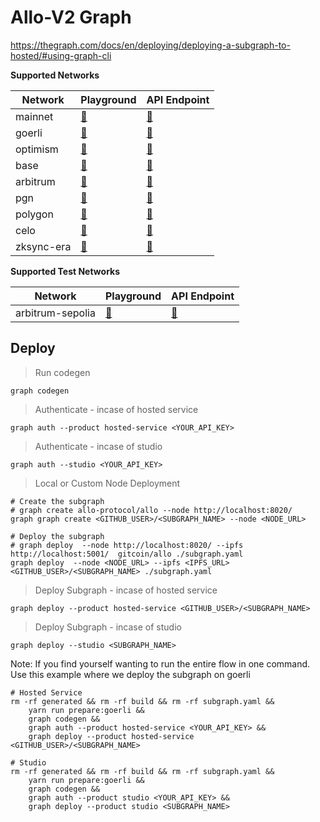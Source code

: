 # Allo-V2 Graph

https://thegraph.com/docs/en/deploying/deploying-a-subgraph-to-hosted/#using-graph-cli

**Supported Networks**

| Network         | Playground | API Endpoint |
|-----------------|------------|--------------|
| mainnet         | [🔗](https://thegraph.com/explorer/subgraph/allo-protocol/allo) | [🔗](https://api.thegraph.com/subgraphs/name/allo-protocol/allo) |
| goerli          | [🔗](https://thegraph.com/explorer/subgraph/allo-protocol/allo-goerli) | [🔗](https://api.thegraph.com/subgraphs/name/allo-protocol/allo-goerli) |
| optimism        | [🔗](https://thegraph.com/explorer/subgraph/allo-protocol/allo-optimism) | [🔗](https://api.thegraph.com/subgraphs/name/allo-protocol/allo-optimism) |
| base            | [🔗](https://thegraph.com/explorer/subgraph/allo-protocol/allo-base) | [🔗](https://api.thegraph.com/subgraphs/name/allo-protocol/allo-base) |
| arbitrum        | [🔗](https://thegraph.com/explorer/subgraph/allo-protocol/allo-arbitrum) | [🔗](https://api.thegraph.com/subgraphs/name/allo-protocol/allo-arbitrum) |
| pgn             | [🔗](https://thegraph.com/explorer/subgraph/allo-protocol/allo-pgn) | [🔗](https://api.thegraph.com/subgraphs/name/allo-protocol/allo-pgn) |
| polygon         | [🔗](https://thegraph.com/explorer/subgraph/allo-protocol/allo-polygon) | [🔗](https://api.thegraph.com/subgraphs/name/allo-protocol/allo-polygon) |
| celo            | [🔗](https://thegraph.com/explorer/subgraph/allo-protocol/allo-celo) | [🔗](https://api.thegraph.com/subgraphs/name/allo-protocol/allo-celo) |
| zksync-era      | [🔗](https://thegraph.com/explorer/subgraph/allo-protocol/allo-zksync-era) | [🔗](https://api.thegraph.com/subgraphs/name/allo-protocol/allo-zksync-era) |

**Supported Test Networks**

| Network         | Playground | API Endpoint |
|-----------------|------------|--------------|
| arbitrum-sepolia| [🔗](https://thegraph.com/explorer/subgraph/allo-protocol/allo-v2-arbitrum-sepolia) | [🔗](https://api.thegraph.com/subgraphs/name/allo-protocol/allo-v2-arbitrum-sepolia) |


## Deploy

> Run codegen
```shell
graph codegen
```

> Authenticate - incase of hosted service
```shell
graph auth --product hosted-service <YOUR_API_KEY>
```

> Authenticate - incase of studio
```shell
graph auth --studio <YOUR_API_KEY>
```

> Local or Custom Node Deployment
```shell
# Create the subgraph
# graph create allo-protocol/allo --node http://localhost:8020/
graph graph create <GITHUB_USER>/<SUBGRAPH_NAME> --node <NODE_URL>

# Deploy the subgraph
# graph deploy  --node http://localhost:8020/ --ipfs http://localhost:5001/  gitcoin/allo ./subgraph.yaml
graph deploy  --node <NODE_URL> --ipfs <IPFS_URL>  <GITHUB_USER>/<SUBGRAPH_NAME> ./subgraph.yaml
```

> Deploy Subgraph - incase of hosted service
```shell
graph deploy --product hosted-service <GITHUB_USER>/<SUBGRAPH_NAME>
```

> Deploy Subgraph - incase of studio
```shell
graph deploy --studio <SUBGRAPH_NAME>
```

Note: If you find yourself wanting to run the entire flow in one command.
Use this example where we deploy the subgraph on goerli

```shell
# Hosted Service
rm -rf generated && rm -rf build && rm -rf subgraph.yaml &&
    yarn run prepare:goerli &&
    graph codegen &&
    graph auth --product hosted-service <YOUR_API_KEY> &&
    graph deploy --product hosted-service <GITHUB_USER>/<SUBGRAPH_NAME>

# Studio
rm -rf generated && rm -rf build && rm -rf subgraph.yaml &&
    yarn run prepare:goerli &&
    graph codegen &&
    graph auth --product studio <YOUR_API_KEY> &&
    graph deploy --product studio <SUBGRAPH_NAME>
```